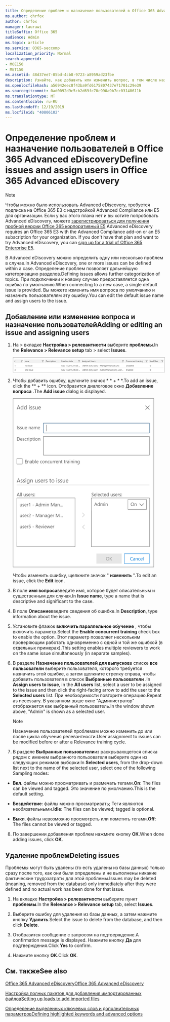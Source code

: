 ```yaml
---
title: Определение проблем и назначение пользователей в Office 365 Advanced eDiscovery
ms.author: chrfox
author: chrfox
manager: laurawi
titleSuffix: Office 365
audience: Admin
ms.topic: article
ms.service: O365-seccomp
localization_priority: Normal
search.appverid:
- MOE150
- MET150
ms.assetid: 48d37ee7-05bd-4cb8-9723-a8959ad23fbe
description: Узнайте, как добавить или изменить вопрос, в том числе назначение пользователей, или удалить ошибку для случая обнаружения электронных данных в Office 365 Advanced eDiscovery.
ms.openlocfilehash: a56942eec8f43ba9fd6175807437e71701c29e39
ms.sourcegitcommit: 0ad0092d9c5cb2d69fc70c990a9b7cc03140611b
ms.translationtype: MT
ms.contentlocale: ru-RU
ms.lasthandoff: 12/19/2019
ms.locfileid: "40806102"
---
```

# <a name="define-issues-and-assign-users-in-office-365-advanced-ediscovery"></a><span data-ttu-id="1440e-103">Определение проблем и назначение пользователей в Office 365 Advanced eDiscovery</span><span class="sxs-lookup"><span data-stu-id="1440e-103">Define issues and assign users in Office 365 Advanced eDiscovery</span></span>

> [!NOTE]
> <span data-ttu-id="1440e-p101">Чтобы можно было использовать Advanced eDiscovery, требуется подписка на Office 365 E3 с надстройкой Advanced Compliance или E5 для организации. Если у вас этого плана нет и вы хотите попробовать Advanced eDiscovery, можете [зарегистрироваться для получения пробной версии Office 365 корпоративный E5](https://go.microsoft.com/fwlink/p/?LinkID=698279).</span><span class="sxs-lookup"><span data-stu-id="1440e-p101">Advanced eDiscovery requires an Office 365 E3 with the Advanced Compliance add-on or an E5 subscription for your organization. If you don't have that plan and want to try Advanced eDiscovery, you can [sign up for a trial of Office 365 Enterprise E5](https://go.microsoft.com/fwlink/p/?LinkID=698279).</span></span> 
  
<span data-ttu-id="1440e-106">В Advanced eDiscovery можно определить одну или несколько проблем в случае.</span><span class="sxs-lookup"><span data-stu-id="1440e-106">In Advanced eDiscovery, one or more issues can be defined within a case.</span></span> <span data-ttu-id="1440e-107">Определение проблем позволяет дальнейшую категоризацию разделов.</span><span class="sxs-lookup"><span data-stu-id="1440e-107">Defining issues allows further categorization of topics.</span></span> <span data-ttu-id="1440e-108">При подключении к новому случаю предоставляется одна ошибка по умолчанию.</span><span class="sxs-lookup"><span data-stu-id="1440e-108">When connecting to a new case, a single default issue is provided.</span></span> <span data-ttu-id="1440e-109">Вы можете изменить имя вопроса по умолчанию и назначить пользователям эту ошибку.</span><span class="sxs-lookup"><span data-stu-id="1440e-109">You can edit the default issue name and assign users to the issue.</span></span> 
  
## <a name="adding-or-editing-an-issue-and-assigning-users"></a><span data-ttu-id="1440e-110">Добавление или изменение вопроса и назначение пользователей</span><span class="sxs-lookup"><span data-stu-id="1440e-110">Adding or editing an issue and assigning users</span></span>

1. <span data-ttu-id="1440e-111">На \> вкладке **Настройка \> релевантности** выберите **проблемы**.</span><span class="sxs-lookup"><span data-stu-id="1440e-111">In the **Relevance \> Relevance setup** tab \> select **Issues**.</span></span>
    
    ![Элементы для оценивания на вкладке "Настройка релевантности"](media/dfd8f9ef-b167-4ed9-980e-00ae98a97169.png)
  
2. <span data-ttu-id="1440e-113">Чтобы добавить ошибку, щелкните значок \* \* + \* \*.</span><span class="sxs-lookup"><span data-stu-id="1440e-113">To add an issue, click the \*\* + \*\* icon.</span></span> <span data-ttu-id="1440e-114">Отобразится диалоговое окно **Добавление вопроса** .</span><span class="sxs-lookup"><span data-stu-id="1440e-114">The **Add issue** dialog is displayed.</span></span> 
    
    ![Добавление элементов для оценивания на вкладке "Настройка релевантности"](media/c8e94982-139a-472a-b85d-282f2d742046.png)
  
    <span data-ttu-id="1440e-116">Чтобы изменить ошибку, щелкните значок " **изменить** ".</span><span class="sxs-lookup"><span data-stu-id="1440e-116">To edit an issue, click the **Edit** icon.</span></span> 
    
3. <span data-ttu-id="1440e-117">В поле **имя вопроса**введите имя, которое будет описательным и существенным для случая.</span><span class="sxs-lookup"><span data-stu-id="1440e-117">In **Issue name**, type a name that is descriptive and significant to the case.</span></span> 
    
4. <span data-ttu-id="1440e-118">В поле **Описание**введите сведения об ошибке.</span><span class="sxs-lookup"><span data-stu-id="1440e-118">In **Description**, type information about the issue.</span></span>
    
5. <span data-ttu-id="1440e-119">Установите флажок **включить параллельное обучение** , чтобы включить параметр.</span><span class="sxs-lookup"><span data-stu-id="1440e-119">Select the **Enable concurrent training** check box to enable the option.</span></span> <span data-ttu-id="1440e-120">Этот параметр позволяет нескольким проверяющим работать одновременно с одной и той же ошибкой (в отдельных примерах).</span><span class="sxs-lookup"><span data-stu-id="1440e-120">This setting enables multiple reviewers to work on the same issue simultaneously (in separate samples).</span></span> 
    
6. <span data-ttu-id="1440e-121">В разделе **Назначение пользователей для выпусков**в списке **все пользователи** выберите пользователя, которого требуется назначить этой ошибке, а затем щелкните стрелку справа, чтобы добавить пользователя в список **Выбранные пользователи** .</span><span class="sxs-lookup"><span data-stu-id="1440e-121">In **Assign users to issue**, in the **All users** list, select a user to be assigned to the issue and then click the right-facing arrow to add the user to the **Selected users** list.</span></span> <span data-ttu-id="1440e-122">При необходимости повторите операцию.</span><span class="sxs-lookup"><span data-stu-id="1440e-122">Repeat as necessary.</span></span> <span data-ttu-id="1440e-123">В указанном выше окне "Администратор" отображается как выбранный пользователь.</span><span class="sxs-lookup"><span data-stu-id="1440e-123">In the window shown above, "Admin" is shown as a selected user.</span></span> 
    
    > [!NOTE]
    > <span data-ttu-id="1440e-124">Назначение пользователей проблемам можно изменить до или после цикла обучения релевантности.</span><span class="sxs-lookup"><span data-stu-id="1440e-124">User assignment to issues can be modified before or after a Relevance training cycle.</span></span> 
  
7. <span data-ttu-id="1440e-125">В разделе **Выбранные пользователи**из раскрывающегося списка рядом с именем выбранного пользователя выберите один из следующих режимов выборки:</span><span class="sxs-lookup"><span data-stu-id="1440e-125">In **Selected users**, from the drop-down list next to the name of the selected user, select one of the following Sampling modes:</span></span> 
    
  - <span data-ttu-id="1440e-126">**Вкл**. файлы можно просматривать и размечать тегами.</span><span class="sxs-lookup"><span data-stu-id="1440e-126">**On**: The files can be viewed and tagged.</span></span> <span data-ttu-id="1440e-127">Это значение по умолчанию.</span><span class="sxs-lookup"><span data-stu-id="1440e-127">This is the default setting.</span></span>
    
  - <span data-ttu-id="1440e-128">**Бездействие**: файлы можно просматривать; Теги являются необязательными.</span><span class="sxs-lookup"><span data-stu-id="1440e-128">**Idle**: The files can be viewed; tagged is optional.</span></span>
    
  - <span data-ttu-id="1440e-129">**Выкл**. файлы невозможно просмотреть или пометить тегами.</span><span class="sxs-lookup"><span data-stu-id="1440e-129">**Off**: The files cannot be viewed or tagged.</span></span>
    
8. <span data-ttu-id="1440e-130">По завершении добавления проблем нажмите кнопку **ОК**.</span><span class="sxs-lookup"><span data-stu-id="1440e-130">When done adding issues, click **OK**.</span></span>
    
## <a name="deleting-issues"></a><span data-ttu-id="1440e-131">Удаление проблем</span><span class="sxs-lookup"><span data-stu-id="1440e-131">Deleting issues</span></span>

<span data-ttu-id="1440e-132">Проблемы могут быть удалены (то есть удалены из базы данных) только сразу после того, как они были определены и не выполнены никакие фактические трудозатраты для этой проблемы.</span><span class="sxs-lookup"><span data-stu-id="1440e-132">Issues may be deleted (meaning, removed from the database) only immediately after they were defined and no actual work has been done for that issue.</span></span> 
  
1. <span data-ttu-id="1440e-133">На вкладке **Настройка \> релевантности** выберите пункт **проблемы**.</span><span class="sxs-lookup"><span data-stu-id="1440e-133">In the **Relevance \> Relevance setup** tab, select **Issues**.</span></span>
    
2. <span data-ttu-id="1440e-134">Выберите ошибку для удаления из базы данных, а затем нажмите кнопку **Удалить**.</span><span class="sxs-lookup"><span data-stu-id="1440e-134">Select the issue to delete from the database, and then click **Delete**.</span></span>
    
3. <span data-ttu-id="1440e-135">Отобразится сообщение с запросом на подтверждение.</span><span class="sxs-lookup"><span data-stu-id="1440e-135">A confirmation message is displayed.</span></span> <span data-ttu-id="1440e-136">Нажмите кнопку **Да** для подтверждения.</span><span class="sxs-lookup"><span data-stu-id="1440e-136">Click **Yes** to confirm.</span></span> 
    
4. <span data-ttu-id="1440e-137">Нажмите кнопку **ОК**.</span><span class="sxs-lookup"><span data-stu-id="1440e-137">Click **OK**.</span></span>
    
## <a name="see-also"></a><span data-ttu-id="1440e-138">См. также</span><span class="sxs-lookup"><span data-stu-id="1440e-138">See also</span></span>

[<span data-ttu-id="1440e-139">Office 365 Advanced eDiscovery</span><span class="sxs-lookup"><span data-stu-id="1440e-139">Office 365 Advanced eDiscovery</span></span>](office-365-advanced-ediscovery.md)
  
[<span data-ttu-id="1440e-140">Настройка полных пакетов для добавления импортированных файлов</span><span class="sxs-lookup"><span data-stu-id="1440e-140">Setting up loads to add imported files</span></span>](set-up-loads-to-add-imported-files.md)
  
[<span data-ttu-id="1440e-141">Определение выделенных ключевых слов и дополнительных параметров</span><span class="sxs-lookup"><span data-stu-id="1440e-141">Defining highlighted keywords and advanced options</span></span>](define-highlighted-keywords-and-advanced-options.md)

